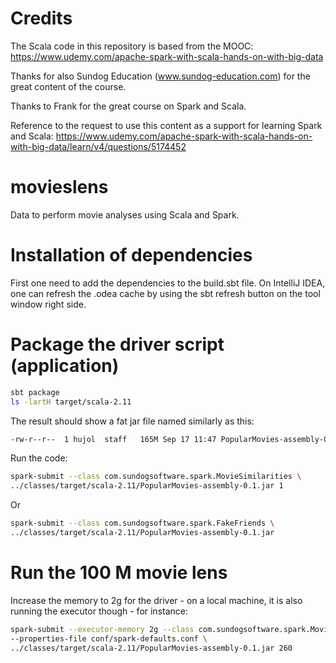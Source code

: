 # Credits
The Scala code in this repository is based from the MOOC:
https://www.udemy.com/apache-spark-with-scala-hands-on-with-big-data

Thanks for also Sundog Education (www.sundog-education.com) for the great content of the course.

Thanks to Frank for the great course on Spark and Scala.

Reference to the request to use this content as a support for learning Spark and Scala:
https://www.udemy.com/apache-spark-with-scala-hands-on-with-big-data/learn/v4/questions/5174452

# movieslens
Data to perform movie analyses using Scala and Spark.

# Installation of dependencies
First one need to add the dependencies to the build.sbt file.
On IntelliJ IDEA, one can refresh the .odea cache by using the sbt refresh button on the tool window right side.

# Package the driver script (application)
```bash
sbt package
ls -lartH target/scala-2.11
```

The result should show a fat jar file named similarly as this:
```bash
-rw-r--r--  1 hujol  staff   165M Sep 17 11:47 PopularMovies-assembly-0.1.jar

```

Run the code:
```bash
spark-submit --class com.sundogsoftware.spark.MovieSimilarities \
../classes/target/scala-2.11/PopularMovies-assembly-0.1.jar 1
```

Or
```bash
spark-submit --class com.sundogsoftware.spark.FakeFriends \
../classes/target/scala-2.11/PopularMovies-assembly-0.1.jar
```

# Run the 100 M movie lens
Increase the memory to 2g for the driver - on a local machine, it is also running the executor though - for instance:

```bash
spark-submit --executor-memory 2g --class com.sundogsoftware.spark.MovieSimilarities1M \
--properties-file conf/spark-defaults.conf \
../classes/target/scala-2.11/PopularMovies-assembly-0.1.jar 260
```
